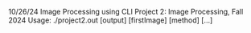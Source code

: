 10/26/24
Image Processing using CLI
Project 2: Image Processing, Fall 2024
Usage: ./project2.out [output] [firstImage] [method] [...]
